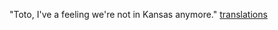 "Toto, I've a feeling we're not in Kansas anymore."
[translations](https://skepticalcrow.github.io/translations/)
